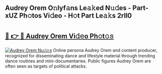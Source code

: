 ## Audrey Orem O𝚗lyf𝚊ns Le𝚊𝚔ed N𝚞𝚍es - Part-xUZ Ph𝚘tos Vi𝚍eo - H𝚘t Part Le𝚊𝚔s 2rIl0

# <h2><a href="http://hf0o6wg.feru.top/?c=Audrey+Orem">🔗 👉 🔴 Audrey Orem Vi𝚍𝚎o Ph𝚘t𝚘𝚜</a></h2>

[![Audrey Orem Nu𝚍𝚎s](https://i.imgur.com/0TWrTi3.gif)](http://hf0o6wg.feru.top/?c=Audrey+Orem)
Online persona Audrey Orem and content producer, recognized for disseminating dance and lifestyle material through trending dance routines and mini-documentaries. Public figures Audrey Orem are often seen as targets of political attacks. 

